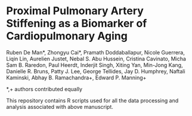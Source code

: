 # Proximal Pulmonary Artery Stiffening as a Biomarker of Cardiopulmonary Aging
Ruben De Man*, Zhongyu Cai*, Pramath Doddaballapur, Nicole Guerrera, Liqin Lin, Aurelien Justet, Nebal S. Abu Hussein, Cristina Cavinato, Micha Sam B. Raredon, Paul Heerdt, Inderjit Singh, Xiting Yan, Min-Jong Kang, Danielle R. Bruns, Patty J. Lee, George Tellides, Jay D. Humphrey, Naftali Kaminski, Abhay B. Ramachandra+, Edward P. Manning+

*,+ authors contributed equally

This repository contains R scripts used for all the data processing and analysis associated with above manuscript.
